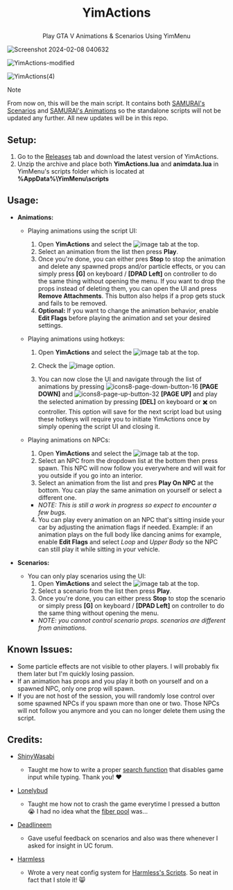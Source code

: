 # <p align="center"> YimActions </p>
<p align="center"> Play GTA V Animations &amp; Scenarios Using YimMenu </p>

![Screenshot 2024-02-08 040632](https://github.com/xesdoog/YimActions/assets/66764345/9bdde22d-0efa-4d6c-8385-6c0be1d79a99)

![YimActions-modified](https://github.com/YimMenu-Lua/YimActions/assets/66764345/d6628ede-4a83-4f0e-a901-3ae648794f58)

![YimActions(4)](https://github.com/xesdoog/YimActions/assets/66764345/e26f12c0-d1de-41ea-a2c1-df23c79deb8b)

> [!NOTE]
> From now on, this will be the main script. It contains both [SAMURAI's Scenarios](https://github.com/YimMenu-Lua/SAMURAI-Scenarios) and [SAMURAI's Animations](https://github.com/YimMenu-Lua/SAMURAI-Animations) so the standalone scripts will not be updated any further. All new updates will be in this repo.

## Setup:

1. Go to the [Releases](https://github.com/YimMenu-Lua/YimActions/releases) tab and download the latest version of YimActions.
2. Unzip the archive and place both **YimActions.lua** and **animdata.lua** in YimMenu's scripts folder which is located at **%AppData%\YimMenu\scripts**

## Usage:

- **Animations:**

  - Playing animations using the script UI:
    1. Open **YimActions** and select the ![image](https://github.com/xesdoog/YimActions/assets/66764345/b976c1f7-0fd2-4fac-ae66-1a978dcf9874) tab at the top.
    2. Select an animation from the list then press **Play**.
    3. Once you're done, you can either pres **Stop** to stop the animation and delete any spawned props and/or particle effects, or you can simply press **[G]** on keyboard / **[DPAD Left]** on controller to do the same thing without opening the menu. If you want to drop the props instead of deleting them, you can open the UI and press **Remove Attachments**. This button also helps if a prop gets stuck and fails to be removed.
    4. **Optional:** If you want to change the animation behavior, enable **Edit Flags** before playing the animation and set your desired settings.

  - Playing animations using hotkeys:
    1. Open **YimActions** and select the ![image](https://github.com/xesdoog/YimActions/assets/66764345/02e85706-2e79-4e84-aa42-38a5d0da22ed) tab at the top.

    2. Check the ![image](https://github.com/xesdoog/YimActions/assets/66764345/802ca62f-184c-45d6-af53-35694c7f59f5) option.
    3. You can now close the UI and navigate through the list of animations by pressing ![icons8-page-down-button-16](https://github.com/xesdoog/YimActions/assets/66764345/bf56e0a5-72bd-4f26-9e9d-728897792002) **[PAGE DOWN]** and ![icons8-page-up-button-32](https://github.com/xesdoog/YimActions/assets/66764345/a9108737-d1bd-4db5-aae5-fe0702af05e1) **[PAGE UP]** and play the selected animation by pressing **[DEL]** on keyboard or ✖️ on controller. This option will save for the next script load but using these hotkeys will require you to initiate YimActions once by simply opening the script UI and closing it.

   - Playing animations on NPCs:
     1. Open **YimActions** and select the ![image](https://github.com/xesdoog/YimActions/assets/66764345/b976c1f7-0fd2-4fac-ae66-1a978dcf9874) tab at the top.
     2. Select an NPC from the dropdown list at the bottom then press spawn. This NPC will now follow you everywhere and will wait for you outside if you go into an interior.
     3. Select an animation from the list and pres **Play On NPC** at the bottom. You can play the same animation on yourself or select a different one.
     - *NOTE: This is still a work in progress so expect to encounter a few bugs.*
     4. You can play every animation on an NPC that's sitting inside your car by adjusting the animation flags if needed. Example: if an animation plays on the full body like dancing anims for example, enable **Edit Flags** and select *Loop* and *Upper Body* so the NPC can still play it while sitting in your vehicle.

- **Scenarios:**
  - You can only play scenarios using the UI:
    1. Open **YimActions** and select the ![image](https://github.com/xesdoog/YimActions/assets/66764345/e61e675b-b41e-406b-9e0f-846290d374fa) tab at the top.
    2. Select a scenario from the list then press **Play**.
    3. Once you're done, you can either press **Stop** to stop the scenario or simply press **[G]** on keyboard / **[DPAD Left]** on controller to do the same thing without opening the menu.
    - *NOTE: you cannot control scenario props. scenarios are different from animations.*

## Known Issues:

- Some particle effects are not visible to other players. I will probably fix them later but I'm quickly losing passion.
- If an animation has props and you play it both on yourself and on a spawned NPC, only one prop will spawn.
- If you are not host of the session, you will randomly lose control over some spawned NPCs if you spawn more than one or two. Those NPCs will not follow you anymore and you can no longer delete them using the script.

## Credits:

- [ShinyWasabi](https://github.com/ShinyWasabi) 
   - Taught me how to write a proper [search function](https://www.unknowncheats.me/forum/3979688-post5.html) that disables game input while typing. Thank you! ❤️

- [Lonelybud](https://github.com/lonelybud) 
   - Taught me how not to crash the game everytime I pressed a button 😭 I had no idea what the [fiber pool](https://github.com/YimMenu-Lua/SAMURAI-Scenarios/issues/1) was...

- [Deadlineem](https://github.com/deadlineem)
   - Gave useful feedback on scenarios and also was there whenever I asked for insight in UC forum.

- [Harmless](https://github.com/Harmless05) 
   - Wrote a very neat config system for [Harmless's Scripts](https://github.com/YimMenu-Lua/Harmless-Scripts). So neat in fact that I stole it! 😸
